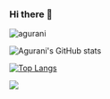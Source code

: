 ### Hi there 👋



<p align="left"> <img src="https://komarev.com/ghpvc/?username=agurani" alt="agurani" /> </p>

![Agurani's GitHub stats](https://github-readme-stats.vercel.app/api?username=agurani&show_icons=true&theme=merko)


[![Top Langs](https://github-readme-stats.vercel.app/api/top-langs/?username=agurani&layout=compact&show_icons=true&theme=merko)](https://github.com/agurani/github-readme-stats)


![](https://komarev.com/ghpvc/?username=agurani)
